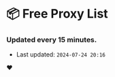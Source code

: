 # :package: Free Proxy List
### Updated every 15 minutes.

- Last updated: `2024-07-24 20:16`

:heart:
